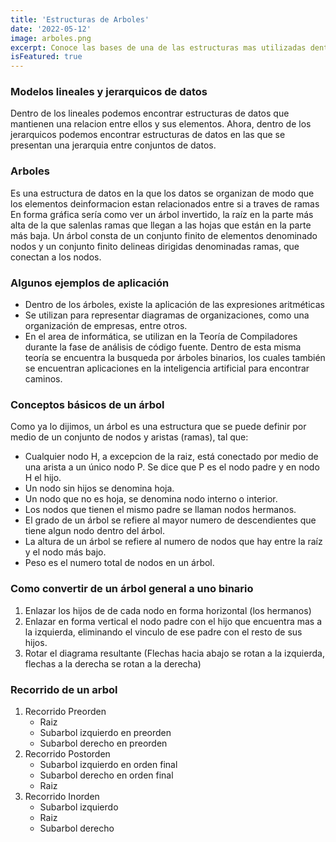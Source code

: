 ```yaml
---
title: 'Estructuras de Arboles'
date: '2022-05-12'
image: arboles.png
excerpt: Conoce las bases de una de las estructuras mas utilizadas dentro del mundo de las ciencias de la computacion   
isFeatured: true
---
```

### Modelos lineales y jerarquicos de datos

Dentro de los lineales podemos encontrar estructuras de datos que mantienen una relacion entre ellos y sus elementos.
Ahora, dentro de los jerarquicos podemos encontrar estructuras de datos en las que se presentan una jerarquia entre conjuntos de datos.

### Arboles

Es una estructura de datos en la que los datos se organizan de modo que los elementos deinformacion estan relacionados entre si a traves de ramas
En forma gráfica sería como ver un árbol invertido, la raíz en la parte más alta de la que salenlas ramas que llegan a las hojas que están en la parte más baja.
Un árbol consta de un conjunto finito de elementos denominado nodos y un conjunto finito delineas dirigidas denominadas ramas, que conectan a los nodos.

### Algunos ejemplos de aplicación

- Dentro de los árboles, existe la aplicación de las expresiones aritméticas
- Se utilizan para representar diagramas de organizaciones, como una organización de empresas, entre otros.
- En el area de informática, se utilizan en la Teoría de Compiladores durante la fase de análisis de código fuente. Dentro de esta misma teoría se encuentra la busqueda por árboles binarios, los cuales también se encuentran aplicaciones en la inteligencia artificial para encontrar caminos.

### Conceptos básicos de un árbol

Como ya lo dijimos, un árbol es una estructura que se puede definir por medio de un conjunto de nodos y aristas (ramas), tal que:
- Cualquier nodo H, a excepcion de la raiz, está conectado por medio de una arista a un único nodo P. Se dice que P es el nodo padre y en nodo H el hijo.
- Un nodo sin hijos se denomina hoja.
- Un nodo que no es hoja, se denomina nodo interno o interior.
- Los nodos que tienen el mismo padre se llaman nodos hermanos.
- El grado de un árbol se refiere al mayor numero de descendientes que tiene algun nodo dentro del árbol.
- La altura de un árbol se refiere al numero de nodos que hay entre la raíz y el nodo más bajo.
- Peso es el numero total de nodos en un árbol.

### Como convertir de un árbol general a uno binario
1. Enlazar los hijos de de cada nodo en forma horizontal (los hermanos)
2. Enlazar en forma vertical el nodo padre con el hijo que encuentra mas a la izquierda, eliminando el vinculo de ese padre con el resto de sus hijos.
3. Rotar el diagrama resultante (Flechas hacia abajo se rotan a la izquierda, flechas a la derecha se rotan a la derecha)

### Recorrido de un arbol

1. Recorrido Preorden
   - Raiz
   - Subarbol izquierdo en preorden
   - Subarbol derecho en preorden
2. Recorrido Postorden
   - Subarbol izquierdo en orden final
   - Subarbol derecho en orden final
   - Raiz
3. Recorrido Inorden
   - Subarbol izquierdo 
   - Raiz
   - Subarbol derecho